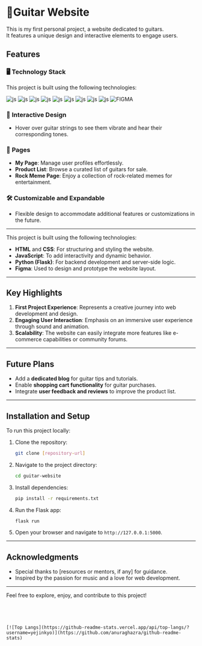 
# 🐬Guitar Website

This is my first personal project, a website dedicated to guitars.<br>It features a unique design and interactive elements to engage users.

## Features

### 🖥️ **Technology Stack**
This project is built using the following technologies:<br>

![js](https://img.shields.io/badge/Python-14354C?style=for-the-badge&logo=python&logoColor=white)
![js](https://img.shields.io/badge/HTML-239120?style=for-the-badge&logo=html5&logoColor=white)
![js](https://img.shields.io/badge/Bootstrap-563D7C?style=for-the-badge&logo=bootstrap&logoColor=white)
![js](https://img.shields.io/badge/Flask-000000?style=for-the-badge&logo=flask&logoColor=white)
![js](https://img.shields.io/badge/MySQL-00000F?style=for-the-badge&logo=mysql&logoColor=white)
![js](https://img.shields.io/badge/SQLite-07405E?style=for-the-badge&logo=sqlite&logoColor=white)
![js](https://img.shields.io/badge/Amazon_AWS-FF9900?style=for-the-badge&logo=amazonaws&logoColor=white)
![js](https://img.shields.io/badge/CSS-239120?&style=for-the-badge&logo=css3&logoColor=white)
![js](https://img.shields.io/badge/JavaScript-F7DF1E?style=for-the-badge&logo=JavaScript&logoColor=white)
![FIGMA](https://img.shields.io/badge/FIGMA-black?style=flat-square&logo=figma&logoColor=red&logoWidth=12)

### 🎸 **Interactive Design**
- Hover over guitar strings to see them vibrate and hear their corresponding tones.

### 📄 **Pages**
- **My Page**: Manage user profiles effortlessly.
- **Product List**: Browse a curated list of guitars for sale.
- **Rock Meme Page**: Enjoy a collection of rock-related memes for entertainment.

### 🛠️ **Customizable and Expandable**
- Flexible design to accommodate additional features or customizations in the future.

---

This project is built using the following technologies:

- **HTML** and **CSS**: For structuring and styling the website.
- **JavaScript**: To add interactivity and dynamic behavior.
- **Python (Flask)**: For backend development and server-side logic.
- **Figma**: Used to design and prototype the website layout.

---

## Key Highlights

1. **First Project Experience**: Represents a creative journey into web development and design.
2. **Engaging User Interaction**: Emphasis on an immersive user experience through sound and animation.
3. **Scalability**: The website can easily integrate more features like e-commerce capabilities or community forums.

---

## Future Plans

- Add a **dedicated blog** for guitar tips and tutorials.
- Enable **shopping cart functionality** for guitar purchases.
- Integrate **user feedback and reviews** to improve the product list.

---

## Installation and Setup

To run this project locally:

1. Clone the repository:
   ```bash
   git clone [repository-url]
   ```
2. Navigate to the project directory:
   ```bash
   cd guitar-website
   ```
3. Install dependencies:
   ```bash
   pip install -r requirements.txt
   ```
4. Run the Flask app:
   ```bash
   flask run
   ```
5. Open your browser and navigate to `http://127.0.0.1:5000`.

---

## Acknowledgments

- Special thanks to [resources or mentors, if any] for guidance.
- Inspired by the passion for music and a love for web development.

---

Feel free to explore, enjoy, and contribute to this project!
```




[![Top Langs](https://github-readme-stats.vercel.app/api/top-langs/?username=yejinkyo)](https://github.com/anuraghazra/github-readme-stats)
